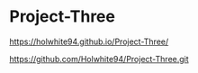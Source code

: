 # Project-Three

https://holwhite94.github.io/Project-Three/ 

https://github.com/Holwhite94/Project-Three.git